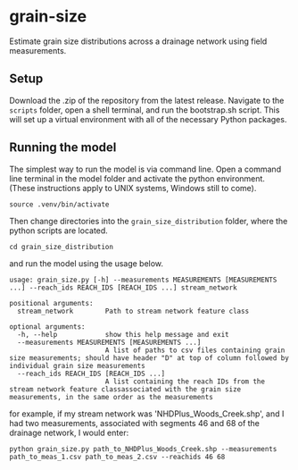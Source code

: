 # grain-size
Estimate grain size distributions across a drainage network using field measurements.

## Setup
Download the .zip of the repository from the latest release. Navigate to the `scripts` folder, open a shell 
terminal, and run the bootstrap.sh script. This will set up a virtual environment with all of the necessary 
Python packages.

## Running the model
The simplest way to run the model is via command line. Open a command line terminal in the model folder and activate the 
python environment. (These instructions apply to UNIX systems, Windows still to come).

```commandline
source .venv/bin/activate
```
Then change directories into the `grain_size_distribution` folder, where the python scripts are located.

```commandline
cd grain_size_distribution
```

and run the model using the usage below.
```commandline
usage: grain_size.py [-h] --measurements MEASUREMENTS [MEASUREMENTS ...] --reach_ids REACH_IDS [REACH_IDS ...] stream_network

positional arguments:
  stream_network        Path to stream network feature class

optional arguments:
  -h, --help            show this help message and exit
  --measurements MEASUREMENTS [MEASUREMENTS ...]
                        A list of paths to csv files containing grain size measurements; should have header "D" at top of column followed by individual grain size measurements
  --reach_ids REACH_IDS [REACH_IDS ...]
                        A list containing the reach IDs from the stream network feature classassociated with the grain size measurements, in the same order as the measurements
```

for example, if my stream network was 'NHDPlus_Woods_Creek.shp', and I had two measurements,
associated with segments 46 and 68 of the drainage network, I would enter:

```commandline
python grain_size.py path_to_NHDPlus_Woods_Creek.shp --measurements path_to_meas_1.csv path_to_meas_2.csv --reachids 46 68
```
